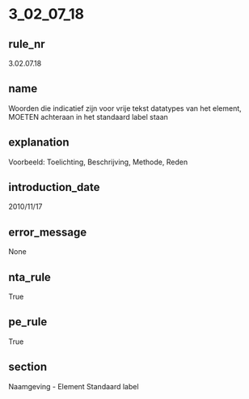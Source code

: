 # 3_02_07_18

## rule_nr
3.02.07.18

## name
Woorden die indicatief zijn voor vrije tekst datatypes van het element, MOETEN achteraan in het standaard label staan

## explanation
Voorbeeld: Toelichting, Beschrijving, Methode, Reden

## introduction_date
2010/11/17

## error_message
None

## nta_rule
True

## pe_rule
True

## section
Naamgeving - Element Standaard label


